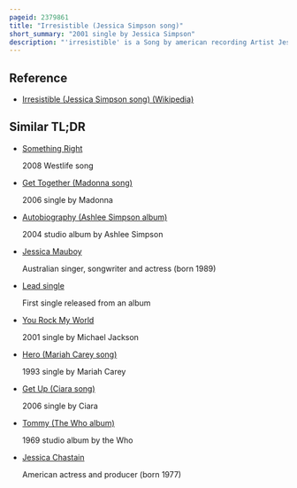 ```yaml
---
pageid: 2379861
title: "Irresistible (Jessica Simpson song)"
short_summary: "2001 single by Jessica Simpson"
description: "'irresistible' is a Song by american recording Artist Jessica Simpson that Columbia Records released in 2001, as the Lead single from her second Studio Album of the same Name. Its Title and Concept were proposed by singer-songwriter Pamela Sheyne, while Arnthor Birgisson, an Acquaintance of Sony chief Executive Officer Tommy Mottola, and his Partner Anders Bagge developed the Melody and co-wrote the Verses with Sheyne. It is more sexually suggestive than Simpson's previous Songs."
---
```


## Reference

- [Irresistible (Jessica Simpson song) (Wikipedia)](https://en.wikipedia.org/?curid=2379861)

## Similar TL;DR

- [Something Right](/tldr/en/something-right)

  2008 Westlife song

- [Get Together (Madonna song)](/tldr/en/get-together-madonna-song)

  2006 single by Madonna

- [Autobiography (Ashlee Simpson album)](/tldr/en/autobiography-ashlee-simpson-album)

  2004 studio album by Ashlee Simpson

- [Jessica Mauboy](/tldr/en/jessica-mauboy)

  Australian singer, songwriter and actress (born 1989)

- [Lead single](/tldr/en/lead-single)

  First single released from an album

- [You Rock My World](/tldr/en/you-rock-my-world)

  2001 single by Michael Jackson

- [Hero (Mariah Carey song)](/tldr/en/hero-mariah-carey-song)

  1993 single by Mariah Carey

- [Get Up (Ciara song)](/tldr/en/get-up-ciara-song)

  2006 single by Ciara

- [Tommy (The Who album)](/tldr/en/tommy-the-who-album)

  1969 studio album by the Who

- [Jessica Chastain](/tldr/en/jessica-chastain)

  American actress and producer (born 1977)
